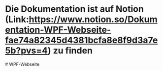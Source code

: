 # Die  Dokumentation ist auf Notion (Link:https://www.notion.so/Dokumentation-WPF-Webseite-fae74a82345d4381bcfa8e8f9d3a7e5b?pvs=4) zu finden
#   W P F - W e b s e i t e  
 